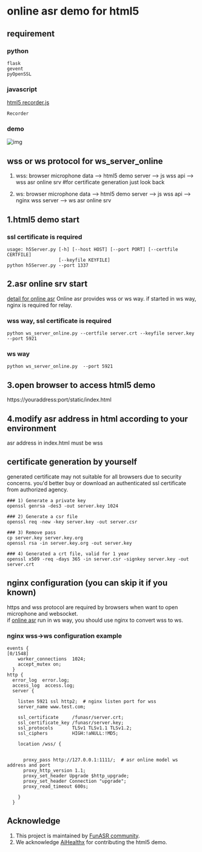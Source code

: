 # online asr demo for html5

## requirement
### python
```shell
flask
gevent
pyOpenSSL
```

### javascript
[html5 recorder.js](https://github.com/xiangyuecn/Recorder)
```shell
Recorder 
```

### demo
![img](https://github.com/alibaba-damo-academy/FunASR/tree/main/funasr/runtime/html5/demo.gif)

## wss or ws protocol for ws_server_online
1) wss: browser microphone data --> html5 demo server --> js wss api --> wss asr online srv #for certificate generation just look back

2) ws: browser microphone data  --> html5 demo server --> js wss api --> nginx wss server --> ws asr online srv

## 1.html5 demo start
### ssl certificate is required

```shell
usage: h5Server.py [-h] [--host HOST] [--port PORT] [--certfile CERTFILE]
                   [--keyfile KEYFILE]
python h5Server.py --port 1337
```
## 2.asr online srv start
[detail for online asr](https://github.com/alibaba-damo-academy/FunASR/tree/main/funasr/runtime/python/websocket)
Online asr provides wss or ws way. if started in ws way, nginx is required for relay.
### wss way, ssl certificate is required
```shell
python ws_server_online.py --certfile server.crt --keyfile server.key  --port 5921
```
### ws way
```shell
python ws_server_online.py  --port 5921
```

## 3.open browser to access html5 demo
https://youraddress:port/static/index.html

## 4.modify asr address in html according to your environment
asr address in index.html must be wss



## certificate generation by yourself
generated certificate may not suitable for all browsers due to security concerns. you'd better buy or download an authenticated ssl certificate from authorized agency.

```shell
### 1) Generate a private key
openssl genrsa -des3 -out server.key 1024
 
### 2) Generate a csr file
openssl req -new -key server.key -out server.csr
 
### 3) Remove pass
cp server.key server.key.org 
openssl rsa -in server.key.org -out server.key
 
### 4) Generated a crt file, valid for 1 year
openssl x509 -req -days 365 -in server.csr -signkey server.key -out server.crt
```

## nginx configuration (you can skip it if you known)
https and wss protocol are required by browsers when want to open microphone and websocket.  
if [online asr](https://github.com/alibaba-damo-academy/FunASR/tree/main/funasr/runtime/python/websocket) run in ws way, you should use nginx to convert wss to ws.
### nginx wss->ws configuration example
```shell
events {                                                                                                            [0/1548]
    worker_connections  1024;
    accept_mutex on;
  }
http {
  error_log  error.log;
  access_log  access.log;
  server {

    listen 5921 ssl http2;  # nginx listen port for wss
    server_name www.test.com;

    ssl_certificate     /funasr/server.crt;
    ssl_certificate_key /funasr/server.key;
    ssl_protocols       TLSv1 TLSv1.1 TLSv1.2;
    ssl_ciphers         HIGH:!aNULL:!MD5;

    location /wss/ {


      proxy_pass http://127.0.0.1:1111/;  # asr online model ws address and port
      proxy_http_version 1.1;
      proxy_set_header Upgrade $http_upgrade;
      proxy_set_header Connection "upgrade";
      proxy_read_timeout 600s;

    }
  }
```

## Acknowledge
1. This project is maintained by [FunASR community](https://github.com/alibaba-damo-academy/FunASR).
2. We acknowledge [AiHealthx](http://www.aihealthx.com/) for contributing the html5 demo.